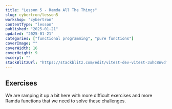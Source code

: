 ```yaml
---
title: "Lesson 5 - Ramda All The Things"
slug: cybertron/lesson5
workshop: "cybertron"
contentType: "lesson"
published: "2025-01-21"
updated: "2025-01-21"
categories: ["functional programming", "pure functions"]
coverImage: ""
coverWidth: 16
coverHeight: 9
excerpt: ""
stackBlitzUrl: "https://stackblitz.com/edit/vitest-dev-vitest-3uhc8nvd?embed=1&file=src%2Flevel5.ts&hideExplorer=1&hideNavigation=1&view=editor"
---
```


## Exercises

We are ramping it up a bit here with more difficult exercises and more Ramda functions that we need to solve these challenges.



